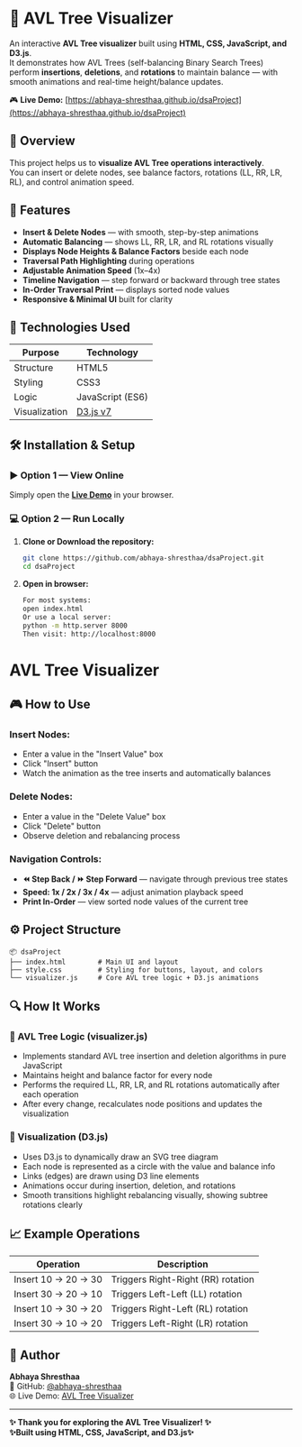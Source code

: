 # 🌳 AVL Tree Visualizer

An interactive **AVL Tree visualizer** built using **HTML, CSS, JavaScript, and D3.js**.  
It demonstrates how AVL Trees (self-balancing Binary Search Trees) perform **insertions**, **deletions**, and **rotations** to maintain balance — with smooth animations and real-time height/balance updates.

🎮 **Live Demo:** [https://abhaya-shresthaa.github.io/dsaProject](https://abhaya-shresthaa.github.io/dsaProject)


## 📖 Overview

This project helps us to **visualize AVL Tree operations interactively**.  
You can insert or delete nodes, see balance factors, rotations (LL, RR, LR, RL), and control animation speed.

## 🚀 Features

- **Insert & Delete Nodes** — with smooth, step-by-step animations
- **Automatic Balancing** — shows LL, RR, LR, and RL rotations visually
- **Displays Node Heights & Balance Factors** beside each node
- **Traversal Path Highlighting** during operations
- **Adjustable Animation Speed** (1x–4x)
- **Timeline Navigation** — step forward or backward through tree states
- **In-Order Traversal Print** — displays sorted node values
- **Responsive & Minimal UI** built for clarity


## 🧠 Technologies Used

| Purpose | Technology |
|---------|------------|
| Structure | HTML5 |
| Styling | CSS3 |
| Logic | JavaScript (ES6) |
| Visualization | [D3.js v7](https://d3js.org) |


## 🛠️ Installation & Setup

### ▶️ Option 1 — View Online
Simply open the **[Live Demo](https://abhaya-shresthaa.github.io/dsaProject)** in your browser.

### 💻 Option 2 — Run Locally

1. **Clone or Download the repository:**
   ```bash
   git clone https://github.com/abhaya-shresthaa/dsaProject.git
   cd dsaProject
2. **Open in browser:**
   ```bash
   For most systems:
   open index.html
   Or use a local server:
   python -m http.server 8000
   Then visit: http://localhost:8000

# AVL Tree Visualizer

## 🎮 How to Use

### Insert Nodes:
- Enter a value in the "Insert Value" box
- Click "Insert" button
- Watch the animation as the tree inserts and automatically balances

### Delete Nodes:
- Enter a value in the "Delete Value" box
- Click "Delete" button
- Observe deletion and rebalancing process

### Navigation Controls:
- **⏪ Step Back / ⏩ Step Forward** — navigate through previous tree states
- **Speed: 1x / 2x / 3x / 4x** — adjust animation playback speed
- **Print In-Order** — view sorted node values of the current tree

## ⚙️ Project Structure
```
📦 dsaProject
├── index.html        # Main UI and layout
├── style.css         # Styling for buttons, layout, and colors
└── visualizer.js     # Core AVL tree logic + D3.js animations
```

## 🔍 How It Works

### 🌿 AVL Tree Logic (visualizer.js)
- Implements standard AVL tree insertion and deletion algorithms in pure JavaScript
- Maintains height and balance factor for every node
- Performs the required LL, RR, LR, and RL rotations automatically after each operation
- After every change, recalculates node positions and updates the visualization

### 🎨 Visualization (D3.js)
- Uses D3.js to dynamically draw an SVG tree diagram
- Each node is represented as a circle with the value and balance info
- Links (edges) are drawn using D3 line elements
- Animations occur during insertion, deletion, and rotations
- Smooth transitions highlight rebalancing visually, showing subtree rotations clearly

## 📈 Example Operations

| Operation             | Description                    |
|-----------------------|--------------------------------|
| Insert 10 → 20 → 30   | Triggers Right-Right (RR) rotation |
| Insert 30 → 20 → 10   | Triggers Left-Left (LL) rotation   |
| Insert 10 → 30 → 20   | Triggers Right-Left (RL) rotation  |
| Insert 30 → 10 → 20   | Triggers Left-Right (LR) rotation  |

## 👤 Author

**Abhaya Shresthaa**  
📎 GitHub: [@abhaya-shresthaa](https://github.com/abhaya-shresthaa)  
🌐 Live Demo: [AVL Tree Visualizer](your-live-demo-link-here)

---  

**✨ Thank you for exploring the AVL Tree Visualizer! ✨**  
**✨Built using HTML, CSS, JavaScript, and D3.js✨**